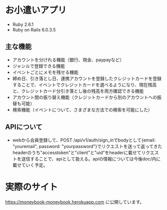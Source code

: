 # お小遣いアプリ
* Ruby 2.6.1
* Ruby on Rails 6.0.3.5

## 主な機能
* アカウントを分けれる機能（銀行、現金、paypayなど）
* ジャンルで登録できる機能
* イベントごとにメモを残せる機能
* 締め日、引き落とし日、連携アカウントを登録したクレジットカードを登録することで、イベントでクレジットカードを選べるようになり、現在残高と、クレジットカード分引き落とし後の残高を両方確認できる機能
* アカウント間の振り替え機能（クレジットカードから別のアカウントへの振替も可能）
* 検索機能（イベントについて、さまざまな方法での検索を可能にした）

## APIについて
* webから会員登録して、POST /api/v1/auth/sign_inでbodyとして{email: "youremail", password: "yourpassword"}でリクエストを送って返ってきた
headerのうち"accesstoken"と"client"と"uid"をheaderに載せてリクエストを送信することで、apiとして扱える。apiの情報については今後doc/内に載せていく予定。

# 実際のサイト
https://moneybook-moneybook.herokuapp.com
に公開しています。
